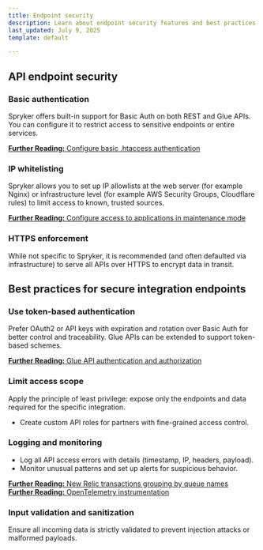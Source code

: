 ```yaml
---
title: Endpoint security
description: Learn about endpoint security features and best practices for securing integration endpoints in Spryker, including authentication, IP whitelisting, HTTPS enforcement, and monitoring.
last_updated: July 9, 2025
template: default

---
```


## API endpoint security

### Basic authentication

Spryker offers built-in support for Basic Auth on both REST and Glue APIs. You can configure it to restrict access to sensitive endpoints or entire services.

<a class="fl_cont" href="/docs/pbc/all/identity-access-management/latest/configure-basic-htaccess-authentication.html">
  <div class="fl_icon">
    <i class="icon-article"></i>
  </div>
  <div class="fl_text"><strong>Further Reading:</strong> Configure basic .htaccess authentication</div>
</a>


### IP whitelisting

Spryker allows you to set up IP allowlists at the web server (for example Nginx) or infrastructure level (for example AWS Security Groups, Cloudflare rules) to limit access to known, trusted sources.

<a class="fl_cont" href="/docs/ca/dev/manage-maintenance-mode/enable-and-disable-maintenance-mode.html">
  <div class="fl_icon">
    <i class="icon-article"></i>
  </div>
  <div class="fl_text"><strong>Further Reading:</strong> Configure access to applications in maintenance mode</div>
</a>


### HTTPS enforcement

While not specific to Spryker, it is recommended (and often defaulted via infrastructure) to serve all APIs over HTTPS to encrypt data in transit.


## Best practices for secure integration endpoints

### Use token-based authentication

Prefer OAuth2 or API keys with expiration and rotation over Basic Auth for better control and traceability. Glue APIs can be extended to support token-based schemes.

<a class="fl_cont" href="/docs/dg/dev/glue-api/latest/rest-api/glue-api-authentication-and-authorization.html">
  <div class="fl_icon">
    <i class="icon-article"></i>
  </div>
  <div class="fl_text"><strong>Further Reading:</strong> Glue API authentication and authorization</div>
</a>

### Limit access scope

Apply the principle of least privilege: expose only the endpoints and data required for the specific integration.
- Create custom API roles for partners with fine-grained access control.

### Logging and monitoring

- Log all API access errors with details (timestamp, IP, headers, payload).
- Monitor unusual patterns and set up alerts for suspicious behavior.

<a class="fl_cont" href="/docs/dg/dev/guidelines/performance-guidelines/elastic-computing/new-relic-transaction-grouping-by-queue-names.html">
  <div class="fl_icon">
    <i class="icon-article"></i>
  </div>
  <div class="fl_text"><strong>Further Reading:</strong> New Relic transactions grouping by queue names</div>
</a>

<a class="fl_cont" href="/docs/ca/dev/monitoring/spryker-monitoring-integration/opentelemetry-instrumentation.html">
  <div class="fl_icon">
    <i class="icon-article"></i>
  </div>
  <div class="fl_text"><strong>Further Reading:</strong> OpenTelemetry instrumentation</div>
</a>

### Input validation and sanitization

Ensure all incoming data is strictly validated to prevent injection attacks or malformed payloads.
